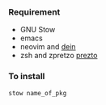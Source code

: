 ### Requirement

- GNU Stow
- emacs
- neovim and [dein](https://github.com/Shougo/dein.vim)
- zsh and zpretzo [prezto](https://github.com/sorin-ionescu/prezto)

### To install

``` bash
stow name_of_pkg
```
